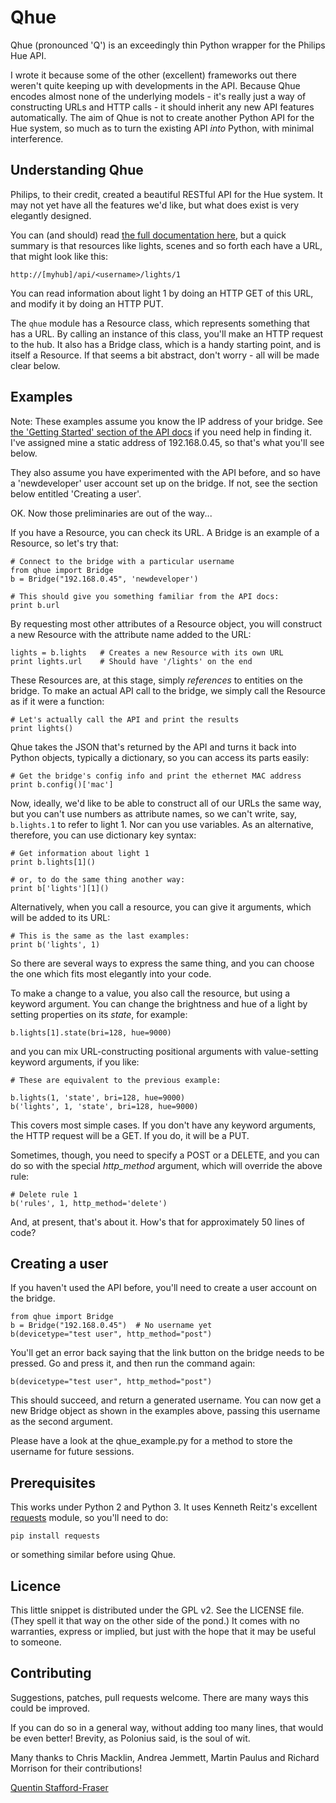 # Qhue

Qhue (pronounced 'Q') is an exceedingly thin Python wrapper for the Philips Hue API.

I wrote it because some of the other (excellent) frameworks out there weren't quite keeping up with developments in the API.  Because Qhue encodes almost none of the underlying models - it's really just a way of constructing URLs and HTTP calls - it should inherit any new API features automatically.  The aim of Qhue is not to create another Python API for the Hue system, so much as to turn the existing API *into* Python, with minimal interference.

## Understanding Qhue

Philips, to their credit, created a beautiful RESTful API for the Hue system.  It may not yet have all the features we'd like, but what does exist is very elegantly designed.  

You can (and should) read [the full documentation here](http://www.developers.meethue.com/philips-hue-api), but a quick summary is that resources like lights, scenes and so forth each have a URL, that might look like this:

    http://[myhub]/api/<username>/lights/1

You can read information about light 1 by doing an HTTP GET of this URL, and modify it by doing an HTTP PUT.

The `qhue` module has a Resource class, which represents something that has a URL. By calling an instance of this class, you'll make an HTTP request to the hub.  It also has a Bridge class, which is a handy starting point, and is itself a Resource.  If that seems a bit abstract, don't worry - all will be made clear below.

## Examples

Note: These examples assume you know the IP address of your bridge.  See [the 'Getting Started' section of the API docs](http://www.developers.meethue.com/documentation/getting-started) if you need help in finding it.  I've assigned mine a static address of 192.168.0.45, so that's what you'll see below.

They also assume you have experimented with the API before, and so have a 'newdeveloper' user account set up on the bridge.  If not, see the section below entitled 'Creating a user'. 

OK.  Now those preliminaries are out of the way...

If you have a Resource, you can check its URL. A Bridge is an example of a Resource, so let's try that:

    # Connect to the bridge with a particular username
    from qhue import Bridge
    b = Bridge("192.168.0.45", 'newdeveloper')

    # This should give you something familiar from the API docs:
    print b.url 

By requesting most other attributes of a Resource object, you will construct a new Resource with the attribute name added to the URL:

    lights = b.lights   # Creates a new Resource with its own URL
    print lights.url    # Should have '/lights' on the end

These Resources are, at this stage, simply *references* to entities on the bridge. To make an actual API call to the bridge, we simply call the Resource as if it were a function:

    # Let's actually call the API and print the results
    print lights()  

Qhue takes the JSON that's returned by the API and turns it back into Python objects, typically a dictionary, so you can access its parts easily:

    # Get the bridge's config info and print the ethernet MAC address
    print b.config()['mac']

Now, ideally, we'd like to be able to construct all of our URLs the same way, but you can't use numbers as attribute names, so we can't write, say, `b.lights.1` to refer to light 1.  Nor can you use variables.  As an alternative, therefore, you can use dictionary key syntax:

    # Get information about light 1
    print b.lights[1]()

    # or, to do the same thing another way:
    print b['lights'][1]()

Alternatively, when you call a resource, you can give it arguments, which will be added to its URL:

    # This is the same as the last examples:
    print b('lights', 1)

So there are several ways to express the same thing, and you can choose the one which fits most elegantly into your code.

To make a change to a value, you also call the resource, but using a keyword argument.  You can change the brightness and hue of a light by setting properties on its *state*, for example:

    b.lights[1].state(bri=128, hue=9000)

and you can mix URL-constructing positional arguments with value-setting keyword arguments, if you like:

    # These are equivalent to the previous example:

    b.lights(1, 'state', bri=128, hue=9000)
    b('lights', 1, 'state', bri=128, hue=9000)

This covers most simple cases.  If you don't have any keyword arguments, the HTTP request will be a GET.  If you do, it will be a PUT.  

Sometimes, though, you need to specify a POST or a DELETE, and you can do so with the special *http_method* argument, which will override the above rule:

    # Delete rule 1
    b('rules', 1, http_method='delete')

And, at present, that's about it.  How's that for approximately 50 lines of code?


## Creating a user

If you haven't used the API before, you'll need to create a user account on the bridge.

    from qhue import Bridge
    b = Bridge("192.168.0.45")  # No username yet
    b(devicetype="test user", http_method="post")

You'll get an error back saying that the link button on the bridge needs to be pressed.  Go and press it, and then run the command again:

    b(devicetype="test user", http_method="post")

This should succeed, and return a generated username. You can now get a new Bridge object as shown in the examples above, passing this username as the second argument.

Please have a look at the qhue_example.py for a method to store the username for future sessions.

## Prerequisites

This works under Python 2 and Python 3.  It uses Kenneth Reitz's excellent [requests](http://docs.python-requests.org/en/latest/) module, so you'll need to do:

    pip install requests

or something similar before using Qhue.


## Licence

This little snippet is distributed under the GPL v2. See the LICENSE file. (They spell it that way on the other side of the pond.) It comes with no warranties, express or implied, but just with the hope that it may be useful to someone.


## Contributing

Suggestions, patches, pull requests welcome.  There are many ways this could be improved.  

If you can do so in a general way, without adding too many lines, that would be even better!  Brevity, as Polonius said, is the soul of wit.

Many thanks to Chris Macklin, Andrea Jemmett, Martin Paulus and Richard Morrison for their contributions!

[Quentin Stafford-Fraser](http://quentinsf.com)


